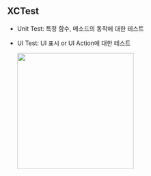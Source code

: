 ## XCTest
- Unit Test: 특정 함수, 메소드의 동작에 대한 테스트
- UI Test: UI 표시 or UI Action에 대한 테스트

  <img width="272" src="https://user-images.githubusercontent.com/46417892/179194106-5d2004c8-510c-4783-a0c5-e311c5e738ee.png">
